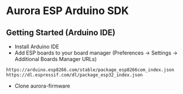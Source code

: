 # Aurora ESP Arduino SDK

## Getting Started (Arduino IDE)

 - Install Arduino IDE
 - Add ESP boards to your board manager (Preferences -> Settings -> Additional Boards Manager URLs)

```
https://arduino.esp8266.com/stable/package_esp8266com_index.json
https://dl.espressif.com/dl/package_esp32_index.json
```

 - Clone aurora-firmware
